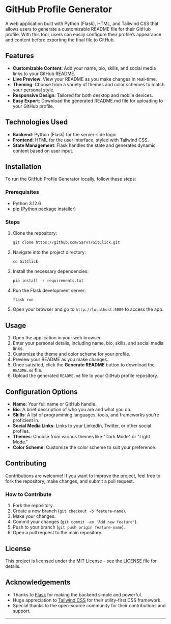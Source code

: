 # GitHub Profile Generator

A web application built with Python (Flask), HTML, and Tailwind CSS that allows users to generate a customizable README file for their GitHub profile. With this tool, users can easily configure their profile’s appearance and content before exporting the final file to GitHub.

## Features

- **Customizable Content**: Add your name, bio, skills, and social media links to your GitHub README.
- **Live Preview**: View your README as you make changes in real-time.
- **Theming**: Choose from a variety of themes and color schemes to match your personal style.
- **Responsive Design**: Tailored for both desktop and mobile devices.
- **Easy Export**: Download the generated README.md file for uploading to your GitHub profile.

## Technologies Used

- **Backend**: Python (Flask) for the server-side logic.
- **Frontend**: HTML for the user interface, styled with Tailwind CSS.
- **State Management**: Flask handles the state and generates dynamic content based on user input.

## Installation

To run the GitHub Profile Generator locally, follow these steps:

### Prerequisites

- Python 3.12.6
- pip (Python package installer)

### Steps

1. Clone the repository:
   ```bash
   git clone https://github.com/SarvT/GitClick.git
   ```
2. Navigate into the project directory:
   ```bash
   cd GitClick
   ```
3. Install the necessary dependencies:
   ```bash
   pip install -r requirements.txt
   ```
4. Run the Flask development server:
   ```bash
   flask run
   ```
5. Open your browser and go to `http://localhost:5000` to access the app.

## Usage

1. Open the application in your web browser.
2. Enter your personal details, including name, bio, skills, and social media links.
3. Customize the theme and color scheme for your profile.
4. Preview your README as you make changes.
5. Once satisfied, click the **Generate README** button to download the `README.md` file.
6. Upload the generated `README.md` file to your GitHub profile repository.

## Configuration Options

- **Name**: Your full name or GitHub handle.
- **Bio**: A brief description of who you are and what you do.
- **Skills**: A list of programming languages, tools, and frameworks you're proficient in.
- **Social Media Links**: Links to your LinkedIn, Twitter, or other social profiles.
- **Themes**: Choose from various themes like "Dark Mode" or "Light Mode."
- **Color Scheme**: Customize the color scheme to suit your preference.

## Contributing

Contributions are welcome! If you want to improve the project, feel free to fork the repository, make changes, and submit a pull request.

### How to Contribute

1. Fork the repository.
2. Create a new branch (`git checkout -b feature-name`).
3. Make your changes.
4. Commit your changes (`git commit -am 'Add new feature'`).
5. Push to your branch (`git push origin feature-name`).
6. Open a pull request to the main repository.

## License

This project is licensed under the MIT License - see the [LICENSE](LICENSE) file for details.

## Acknowledgements

- Thanks to [Flask](https://flask.palletsprojects.com/) for making the backend simple and powerful.
- Huge appreciation to [Tailwind CSS](https://tailwindcss.com/) for their utility-first CSS framework.
- Special thanks to the open-source community for their contributions and support.

---
